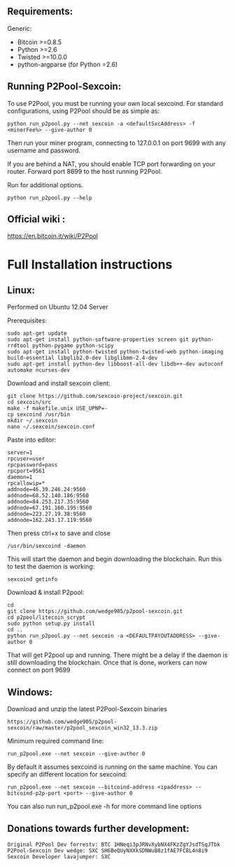 Requirements:
-------------------------
Generic:
* Bitcoin >=0.8.5
* Python >=2.6
* Twisted >=10.0.0
* python-argparse (for Python =2.6)

Running P2Pool-Sexcoin:
-------------------------
To use P2Pool, you must be running your own local sexcoind. For standard
configurations, using P2Pool should be as simple as:

    python run_p2pool.py --net sexcoin -a <defaultSxcAddress> -f <minerFee%> --give-author 0

Then run your miner program, connecting to 127.0.0.1 on port 9699 with any
username and password.

If you are behind a NAT, you should enable TCP port forwarding on your
router. Forward port 8699 to the host running P2Pool.

Run for additional options.

    python run_p2pool.py --help

Official wiki :
-------------------------
https://en.bitcoin.it/wiki/P2Pool

Full Installation instructions
=========================
Linux:
-------------------------
Performed on Ubuntu 12.04 Server

Prerequisites:

    sudo apt-get update
    sudo apt-get install python-software-properties screen git python-rrdtool python-pygame python-scipy 
    sudo apt-get install python-twisted python-twisted-web python-imaging build-essential libglib2.0-dev libglibmm-2.4-dev 
    sudo apt-get install python-dev libboost-all-dev libdb++-dev autoconf automake ncurses-dev

Download and install sexcoin client:

    git clone https://github.com/sexcoin-project/sexcoin.git
    cd sexcoin/src
    make -f makefile.unix USE_UPNP=-
    cp sexcoind /usr/bin
    mkdir ~/.sexcoin
    nano ~/.sexcoin/sexcoin.conf

Paste into editor:

    server=1
    rpcuser=user
    rpcpassword=pass
    rpcport=9561
    daemon=1
    rpcallowip=*
    addnode=46.39.246.24:9560
    addnode=68.52.140.186:9560
    addnode=84.253.217.35:9560
    addnode=67.191.160.195:9560
    addnode=223.27.19.38:9560
    addnode=162.243.17.119:9560

Then press ctrl+x to save and close

    /usr/bin/sexcoind -daemon

This will start the daemon and begin downloading the blockchain.
Run this to test the daemon is working:

    sexcoind getinfo

Download & install P2pool:

    cd 
    git clone https://github.com/wedge905/p2pool-sexcoin.git
    cd p2pool/litecoin_scrypt
    sudo python setup.py install
    cd ..
    python run_p2pool.py --net sexcoin -a <DEFAULTPAYOUTADDRESS> --give-author 0

That will get P2pool up and running.  There might be a delay if the daemon is still downloading the blockchain.  Once that is done, workers can now connect on port 9699


Windows:
-------------------------    
Download and unzip the latest P2Pool-Sexcoin binaries

    https://github.com/wedge905/p2pool-sexcoin/raw/master/p2pool_sexcoin_win32_13.3.zip 

Minimum required command line:

    run_p2pool.exe --net sexcoin --give-author 0

By default it assumes sexcoind is running on the same machine.  You can specify an different location for sexcoind:

    run_p2pool.exe --net sexcoin --bitcoind-address <ipaddress> --bitcoind-p2p-port <port> --give-author 0

You can also run run_p2pool.exe -h for more command line options

Donations towards further development:
-------------------------
    Original P2Pool Dev forrestv: BTC 1HNeqi3pJRNvXybNX4FKzZgYJsdTSqJTbk
    P2Pool-Sexcoin Dev wedge: SXC SH6BeQUyNXXkSDNWuB8z1fAE7FC8L4n8i9
    Sexcoin Developer lavajumper: SXC